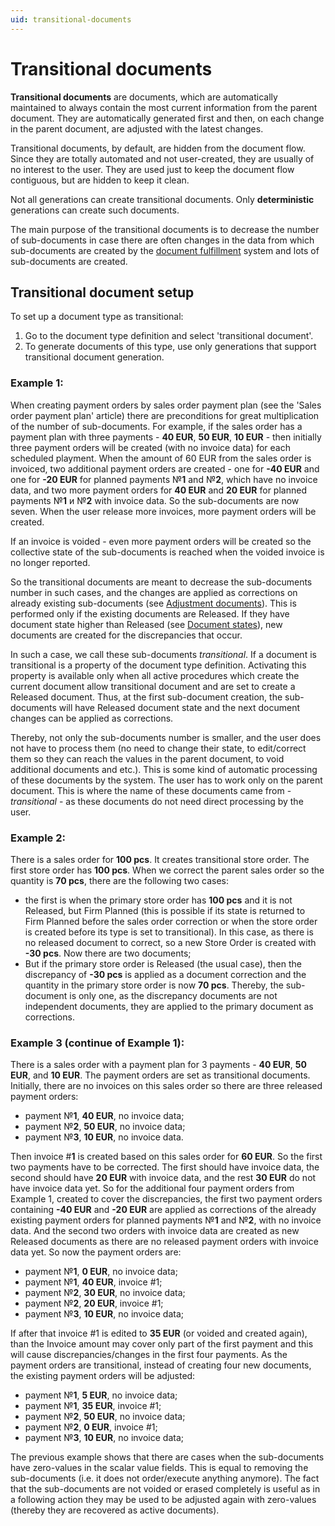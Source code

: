 ```yaml
---
uid: transitional-documents
---
```


# Transitional documents

**Transitional documents** are documents, which are automatically maintained to always contain the most current information from the parent document.
They are automatically generated first and then, on each change in the parent document, are adjusted with the latest changes.

Transitional documents, by default, are hidden from the document flow.
Since they are totally automated and not user-created, they are usually of no interest to the user.
They are used just to keep the document flow contiguous, but are hidden to keep it clean.

Not all generations can create transitional documents. Only **deterministic** generations can create such documents.

The main purpose of the transitional documents is to decrease the number of sub-documents in case there are often changes in the data from which sub-documents are created by the [document fulfillment](https://github.com/ErpNetDocs/tech/blob/master/advanced/documents/fulfillment.md) system and lots of sub-documents are created.

## Transitional document setup

To set up a document type as transitional:

1. Go to the document type definition and select 'transitional document'.
2. To generate documents of this type, use only generations that support transitional document generation.

### Example 1:

When creating payment orders by sales order payment plan (see the 'Sales order payment plan' article) there are preconditions for great multiplication of the number of sub-documents. For example, if the sales order has a payment plan with three payments - **40 EUR**, **50 EUR**, **10 EUR** - then initially three payment orders will be created (with no invoice data) for each scheduled playment. 
When the amount of 60 EUR from the sales order is invoiced, two additional payment orders are created - one for **-40 EUR** and one for **-20 EUR** for planned payments №**1** and №**2**, which have no invoice data, and two more payment orders for **40 EUR** and **20 EUR** for planned payments №**1** и №**2** with invoice data.
So the sub-documents are now seven. When the user release more invoices, more payment orders will be created.

If an invoice is voided - even more payment orders will be created so the collective state of the sub-documents is reached when the voided invoice is no longer reported.

So the transitional documents are meаnt to decrease the sub-documents number in such cases, and the changes are applied as corrections on already existing sub-documents (see [Adjustment documents](https://github.com/ErpNetDocs/tech/blob/master/advanced/documents/adjustment.md)). 
This is performed only if the existing documents are Released. If they have document state higher than Released (see [Document states](https://github.com/ErpNetDocs/tech/blob/master/advanced/documents/states.md)), new documents are created for the discrepancies that occur.

In such а case, we call these sub-documents *transitional*.
If a document is transitional is a property of the document type definition. Activating this property is available only when all active procedures which create the current document allow transitional document and are set to create а Released document. 
Thus, at the first sub-document creation, the sub-documents will have Released document state and the next document changes can be applied as corrections.

Thereby, not only the sub-documents number is smaller, and the user does not have to process them (no need to change their state, to edit/correct them so they can reach the values in the parent document, to void additional documents and etc.).
This is some kind of automatic processing of these documents by the system.
The user has to work only on the parent document. This is where the name of these documents came from - *transitional* - as these documents do not need direct processing by the user.

### Example 2:

There is a sales order for **100 pcs**. It creates transitional store order. The first store order has **100 pcs**.
When we correct the parent sales order so the quantity is **70 pcs**, there are the following two cases:

- the first is when the primary store order has **100 pcs** and it is not Releаsed, but Firm Planned (this is possible if its state is returned to Firm Planned before the sales order correction or when the store order is created before its type is set to transitional). In this case, as there is no released document to correct, so a new Store Order is created with **-30 pcs**. Now there are two documents;
- But if the primary store order is Released (the usual case), then the discrepancy of **-30 pcs** is applied as a document correction and the quantity in the primary store order is now **70 pcs**. Thereby, the sub-document is only one, as the discrepancy documents are not independent documents, they are applied to the primary document as corrections.

### Example 3 (continue of Example 1):

There is a sales order with a payment plan for 3 payments - **40 EUR**, **50 EUR**, and **10 EUR**. 
The payment orders are set as transitional documents. Initially, there are no invoices on this sales order so there are three released payment orders:

- payment №**1**, **40 EUR**, no invoice data;
- payment №**2**, **50 EUR**, no invoice data;
- payment №**3**, **10 EUR**, no invoice data.

Then invoice #**1** is created based on this sales order for **60 EUR**. 
So the first two payments have to be corrected. 
The first should have invoice data, the second should have **20 EUR** with invoice data, and the rest **30 EUR** do not have invoice data yet. 
So for the additional four payment orders from Example 1, created to cover the discrepancies, the first two payment orders containing **-40 EUR** and **-20 EUR** are applied as corrections of the already existing payment orders for planned payments №**1** and №**2**, with no invoice data. And the second two orders with invoice data are created as new Released documents as there are no released payment orders with invoice data yet. So now the payment orders are:

- payment №**1**, **0 EUR**, no invoice data;
- payment №**1**, **40 EUR**, invoice #1;
- payment №**2**, **30 EUR**, no invoice data;
- payment №**2**, **20 EUR**, invoice #1;
- payment №**3**, **10 EUR**, no invoice data;

If after that invoice #1 is edited to **35 EUR**  (or voided and created again), than the Invoice amount may cover only part of the first payment and this will cause discrepancies/changes in the first four payments. As the payment orders are transitional, instead of creating four new documents, the existing payment orders will be adjusted:

- payment №**1**, **5 EUR**, no invoice data;
- payment №**1**, **35 EUR**, invoice #1;
- payment №**2**, **50 EUR**, no invoice data;
- payment №**2**, **0 EUR**, invoice #1;
- payment №**3**, **10 EUR**, no invoice data;

The previous example shows that there are cases when the sub-documents have zero-values in the scalar value fields. This is equal to removing the sub-documents (i.e. it does not order/execute anything anymore). The fact that the sub-documents are not voided or erased completely is useful as in a following action they may be used to be adjusted again with zero-values (thereby they are recovered as active documents).
